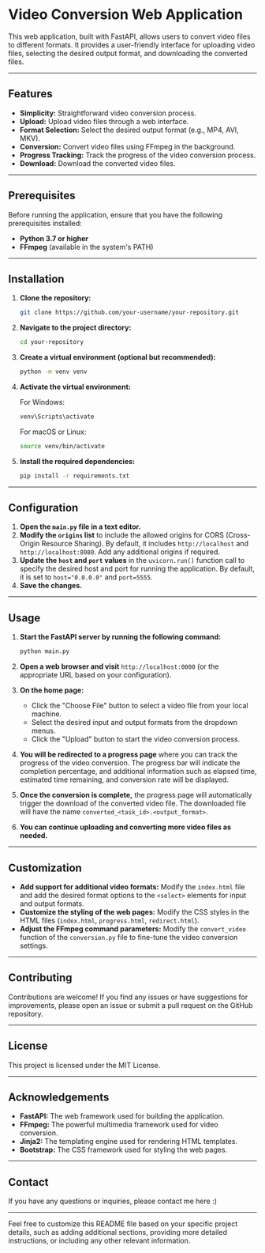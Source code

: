 # Video Conversion Web Application

This web application, built with FastAPI, allows users to convert video files to different formats. It provides a user-friendly interface for uploading video files, selecting the desired output format, and downloading the converted files.

---

## Features

- **Simplicity:** Straightforward video conversion process.
- **Upload:** Upload video files through a web interface.
- **Format Selection:** Select the desired output format (e.g., MP4, AVI, MKV).
- **Conversion:** Convert video files using FFmpeg in the background.
- **Progress Tracking:** Track the progress of the video conversion process.
- **Download:** Download the converted video files.

---

## Prerequisites

Before running the application, ensure that you have the following prerequisites installed:

- **Python 3.7 or higher**
- **FFmpeg** (available in the system's PATH)

---

## Installation

1. **Clone the repository:**

    ```bash
    git clone https://github.com/your-username/your-repository.git
    ```

2. **Navigate to the project directory:**

    ```bash
    cd your-repository
    ```

3. **Create a virtual environment (optional but recommended):**

    ```bash
    python -m venv venv
    ```

4. **Activate the virtual environment:**

    For Windows:
    ```bash
    venv\Scripts\activate
    ```

    For macOS or Linux:
    ```bash
    source venv/bin/activate
    ```

5. **Install the required dependencies:**

    ```bash
    pip install -r requirements.txt
    ```

---

## Configuration

1. **Open the `main.py` file in a text editor.**
2. **Modify the `origins` list** to include the allowed origins for CORS (Cross-Origin Resource Sharing). By default, it includes `http://localhost` and `http://localhost:8080`. Add any additional origins if required.
3. **Update the `host` and `port` values** in the `uvicorn.run()` function call to specify the desired host and port for running the application. By default, it is set to `host="0.0.0.0"` and `port=5555`.
4. **Save the changes.**

---

## Usage

1. **Start the FastAPI server by running the following command:**

    ```bash
    python main.py
    ```

2. **Open a web browser and visit** `http://localhost:0000` (or the appropriate URL based on your configuration).
3. **On the home page:**
   - Click the "Choose File" button to select a video file from your local machine.
   - Select the desired input and output formats from the dropdown menus.
   - Click the "Upload" button to start the video conversion process.
4. **You will be redirected to a progress page** where you can track the progress of the video conversion. The progress bar will indicate the completion percentage, and additional information such as elapsed time, estimated time remaining, and conversion rate will be displayed.
5. **Once the conversion is complete,** the progress page will automatically trigger the download of the converted video file. The downloaded file will have the name `converted_<task_id>.<output_format>`.
6. **You can continue uploading and converting more video files as needed.**

---

## Customization

- **Add support for additional video formats:**
  Modify the `index.html` file and add the desired format options to the `<select>` elements for input and output formats.
- **Customize the styling of the web pages:**
  Modify the CSS styles in the HTML files (`index.html`, `progress.html`, `redirect.html`).
- **Adjust the FFmpeg command parameters:**
  Modify the `convert_video` function of the `conversion.py` file to fine-tune the video conversion settings.

---

## Contributing

Contributions are welcome! If you find any issues or have suggestions for improvements, please open an issue or submit a pull request on the GitHub repository.

---

## License

This project is licensed under the MIT License.

---

## Acknowledgements

- **FastAPI:** The web framework used for building the application.
- **FFmpeg:** The powerful multimedia framework used for video conversion.
- **Jinja2:** The templating engine used for rendering HTML templates.
- **Bootstrap:** The CSS framework used for styling the web pages.

---

## Contact

If you have any questions or inquiries, please contact me here :)

---

Feel free to customize this README file based on your specific project details, such as adding additional sections, providing more detailed instructions, or including any other relevant information.
